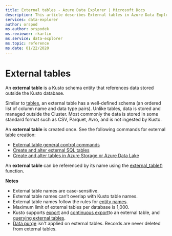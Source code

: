 ```yaml
---
title: External tables - Azure Data Explorer | Microsoft Docs
description: This article describes External tables in Azure Data Explorer.
services: data-explorer
author: orspod
ms.author: orspodek
ms.reviewer: rkarlin
ms.service: data-explorer
ms.topic: reference
ms.date: 01/22/2020
---
```

# External tables

An **external table** is a Kusto schema entity that references data stored outside the Kusto database.

Similar to [tables](tables.md), an external table has a well-defined schema (an ordered list of column name and data type pairs). Unlike tables, data is stored and managed outside the Cluster. Most commonly the data is stored in some standard format such as CSV, Parquet, Avro, and is not ingested by Kusto.

An **external table** is created once. See the following commands for external table creation:
* [External table general control commands](../../management/externaltables.md)
* [Create and alter external SQL tables](../../management/external-sql-tables.md)
* [Create and alter tables in Azure Storage or Azure Data Lake](../../management/external-tables-azurestorage-azuredatalake.md)

An **external table** can be referenced by its name using the [external_table()](../../query/externaltablefunction.md) function. 

**Notes**

* External table names are case-sensitive.
* External table names can’t overlap with Kusto table names.
* External table names follow the rules for [entity names](./entity-names.md).
* Maximum limit of external tables per database is 1,000.
* Kusto supports [export](../../management/data-export/export-data-to-an-external-table.md) and [continuous export](../../management/data-export/continuous-data-export.md)to an external table, and [querying external tables](../../../data-lake-query-data.md).
* [Data purge](../../concepts/data-purge.md) isn't applied on external tables. Records are never deleted from external tables.
